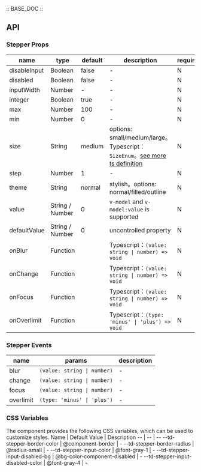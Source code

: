 :: BASE_DOC ::

## API

### Stepper Props

name | type | default | description | required
-- | -- | -- | -- | --
disableInput | Boolean | false | \- | N
disabled | Boolean | false | \- | N
inputWidth | Number | - | \- | N
integer | Boolean | true | \- | N
max | Number | 100 | \- | N
min | Number | 0 | \- | N
size | String | medium | options: small/medium/large。Typescript：`SizeEnum`。[see more ts definition](https://github.com/Tencent/tdesign-mobile-vue/blob/develop/src/common.ts) | N
step | Number | 1 | \- | N
theme | String | normal | stylish。options: normal/filled/outline | N
value | String / Number | 0 | `v-model` and `v-model:value` is supported | N
defaultValue | String / Number | 0 | uncontrolled property | N
onBlur | Function |  | Typescript：`(value: string \| number) => void`<br/> | N
onChange | Function |  | Typescript：`(value: string \| number) => void`<br/> | N
onFocus | Function |  | Typescript：`(value: string \| number) => void`<br/> | N
onOverlimit | Function |  | Typescript：`(type: 'minus' \| 'plus') => void`<br/> | N

### Stepper Events

name | params | description
-- | -- | --
blur | `(value: string \| number)` | \-
change | `(value: string \| number)` | \-
focus | `(value: string \| number)` | \-
overlimit | `(type: 'minus' \| 'plus')` | \-

### CSS Variables

The component provides the following CSS variables, which can be used to customize styles.
Name | Default Value | Description 
-- | -- | --
--td-stepper-border-color | @component-border | - 
--td-stepper-border-radius | @radius-small | - 
--td-stepper-input-color | @font-gray-1 | - 
--td-stepper-input-disabled-bg | @bg-color-component-disabled | - 
--td-stepper-input-disabled-color | @font-gray-4 | -